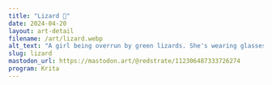 ```yaml
---
title: "Lizard 🦎"
date: 2024-04-20
layout: art-detail
filename: /art/lizard.webp
alt_text: "A girl being overrun by green lizards. She's wearing glasses, but can clearly see her conundrum. Looking worried, there is multiple lizards crawling over her. She's wearing a crop top and baggy pants. The lizards are small, cute and very green."
slug: lizard
mastodon_url: https://mastodon.art/@redstrate/112306487333726274
program: Krita
---
```

